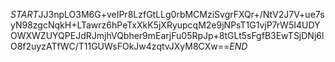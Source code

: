 $START$JJ3npLO3M6G+veIPr8LzfGtLLg0rbMCMziSvgrFXQr+/NtV2J7V+ue7syN98zgcNqkH+LTawrz6hPeTxXkK5jXRyupcqM2e9jNPsT1G1vjP7rW5I4UDYOWXWZUYQPEJdRJmjhVQbher9mEarjFu05RpJp+8tGLt5sFgfB3EwTSjDNj6lO8f2uyzATfWC/T11GUWsFOkJw4zqtvJXyM8CXw==$END$